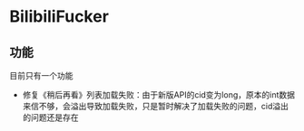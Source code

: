 # BilibiliFucker

## 功能

目前只有一个功能

- 修复《稍后再看》列表加载失败：由于新版API的cid变为long，原本的int数据来信不够，会溢出导致加载失败，只是暂时解决了加载失败的问题，cid溢出的问题还是存在

